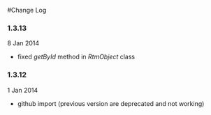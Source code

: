#Change Log

### 1.3.13
8 Jan 2014
- fixed _getById_ method in _RtmObject_ class

### 1.3.12
1 Jan 2014
- github import (previous version are deprecated and not working)
